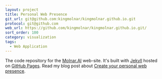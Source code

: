 ```yaml
---
layout: project
title: Personal Web Presence
git_url: git@github.com:kingmolnar/kingmolnar.github.io.git
protocol: git@github.com
web_url: https://github.com/kingmolnar/kingmolnar.github.io.git/
sort_order: 100
category: visualization
tags:
  - Web Application
---
```

The code repository for the [Molnar.AI](https://molnar.ai) web-site. It's built with [Jekyll](https://jekyllrb.com)
hosted on [GitHub Pages](https://pages.github.com). Read my blog post about [Create your personal web presence]().
<!--more-->